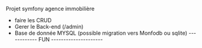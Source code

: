 Projet symfony agence immobilière 
- faire les CRUD 
- Gerer le Back-end (/admin)
- Base de donnée MYSQL (possible migration vers Monfodb ou sqlite)
   ------------ FUN ---------------------
